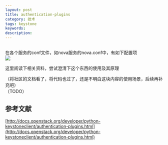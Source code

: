 ```yaml
---
layout: post
title: authentication-plugins 
category: 技术
tags: keystone
keywords: 
description: 
---
```


##  ##

在各个服务的conf文件，如nova服务的nova.conf中，有如下配置项  
![](http://i.imgur.com/JHSkimo.png)

这里阅读下相关资料，尝试澄清下这个东西的使用及其原理  

（将社区的文档看了，将代码也过了，还是不明白这块内容的使用场景，后续再补充吧）  
（TODO）  

##  ##



## 参考文献 ##

[http://docs.openstack.org/developer/python-keystoneclient/authentication-plugins.html](http://docs.openstack.org/developer/python-keystoneclient/authentication-plugins.html)